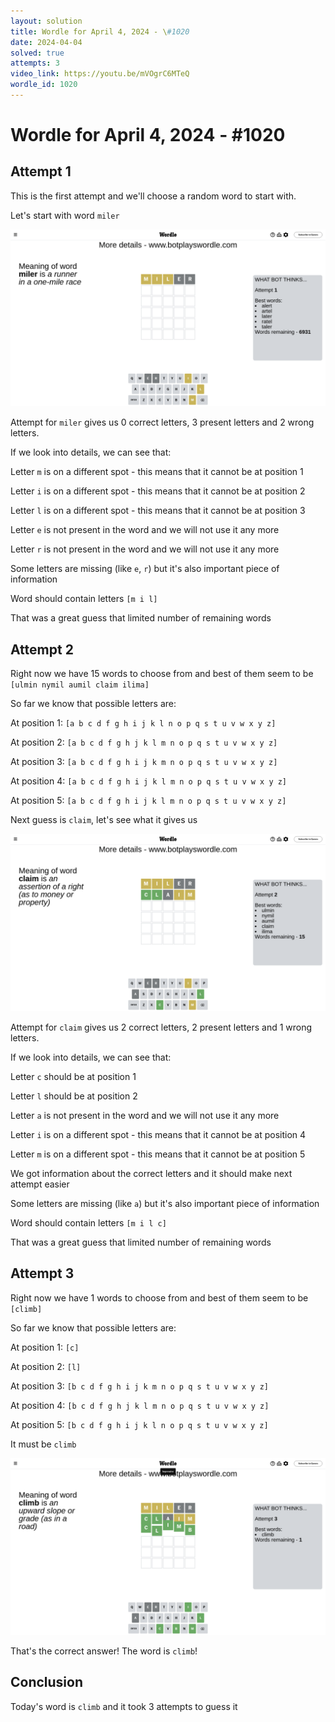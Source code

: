 ```yaml
---
layout: solution
title: Wordle for April 4, 2024 - \#1020
date: 2024-04-04
solved: true
attempts: 3
video_link: https://youtu.be/mVOgrC6MTeQ
wordle_id: 1020
---
```


# Wordle for April 4, 2024 - \#1020

## Attempt 1

This is the first attempt and we'll choose a random word to start with.

Let's start with word `miler`

![Attempt 1](2024-04-04/attempt-1.png)

Attempt for `miler` gives us 0 correct letters, 3 present letters and 2 wrong letters.

If we look into details, we can see that:

Letter `m` is on a different spot - this means that it cannot be at position 1

Letter `i` is on a different spot - this means that it cannot be at position 2

Letter `l` is on a different spot - this means that it cannot be at position 3

Letter `e` is not present in the word and we will not use it any more

Letter `r` is not present in the word and we will not use it any more

Some letters are missing (like `e`, `r`) but it's also important piece of information

Word should contain letters `[m i l]`

That was a great guess that limited number of remaining words



## Attempt 2

Right now we have 15 words to choose from and best of them seem to be `[ulmin nymil aumil claim ilima]`

So far we know that possible letters are:

At position 1: `[a b c d f g h i j k l n o p q s t u v w x y z]`

At position 2: `[a b c d f g h j k l m n o p q s t u v w x y z]`

At position 3: `[a b c d f g h i j k m n o p q s t u v w x y z]`

At position 4: `[a b c d f g h i j k l m n o p q s t u v w x y z]`

At position 5: `[a b c d f g h i j k l m n o p q s t u v w x y z]`

Next guess is `claim`, let's see what it gives us

![Attempt 2](2024-04-04/attempt-2.png)

Attempt for `claim` gives us 2 correct letters, 2 present letters and 1 wrong letters.

If we look into details, we can see that:

Letter `c` should be at position 1

Letter `l` should be at position 2

Letter `a` is not present in the word and we will not use it any more

Letter `i` is on a different spot - this means that it cannot be at position 4

Letter `m` is on a different spot - this means that it cannot be at position 5

We got information about the correct letters and it should make next attempt easier

Some letters are missing (like `a`) but it's also important piece of information

Word should contain letters `[m i l c]`

That was a great guess that limited number of remaining words



## Attempt 3

Right now we have 1 words to choose from and best of them seem to be `[climb]`

So far we know that possible letters are:

At position 1: `[c]`

At position 2: `[l]`

At position 3: `[b c d f g h i j k m n o p q s t u v w x y z]`

At position 4: `[b c d f g h j k l m n o p q s t u v w x y z]`

At position 5: `[b c d f g h i j k l n o p q s t u v w x y z]`

It must be `climb`

![Attempt 3](2024-04-04/attempt-3.png)

That's the correct answer! The word is `climb`!

## Conclusion

Today's word is `climb` and it took 3 attempts to guess it

